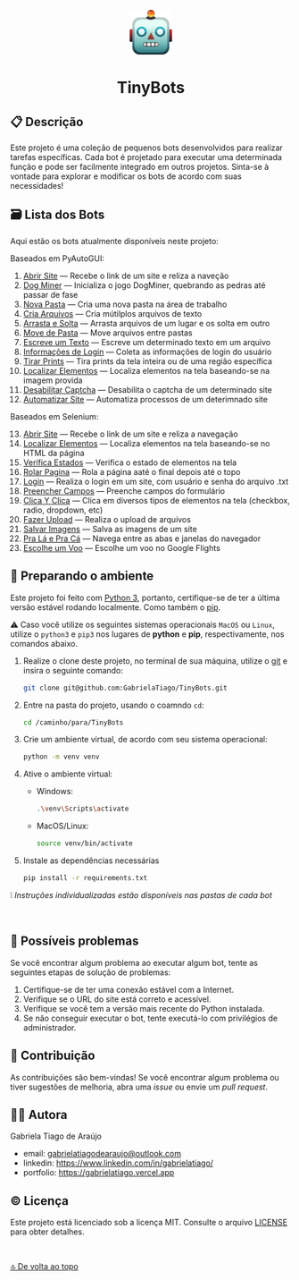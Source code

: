 <!-- Ícone do projeto -->
<p align="center"><img src="assets/robot-emoji.png" alt="emoji de um robô" height="80px"/></p>

<!-- Nome do Projeto -->
# <p align="center">TinyBots</p>

## :clipboard: Descrição

Este projeto é uma coleção de pequenos bots desenvolvidos para realizar tarefas específicas. Cada bot é projetado para executar uma determinada função e pode ser facilmente integrado em outros projetos. Sinta-se à vontade para explorar e modificar os bots de acordo com suas necessidades!

## :card_file_box: Lista dos Bots

Aqui estão os bots atualmente disponíveis neste projeto:

Baseados em PyAutoGUI:

1. [Abrir Site](https://github.com/GabrielaTiago/TinyBots/tree/main/pyautogui_bots/abrir_site) — Recebe o link de um site e reliza a naveção
2. [Dog Miner](https://github.com/GabrielaTiago/TinyBots/tree/main/pyautogui_bots/dog_miner) — Inicializa o jogo DogMiner, quebrando as pedras até passar de fase
3. [Nova Pasta](https://github.com/GabrielaTiago/TinyBots/tree/main/pyautogui_bots/nova_pasta) — Cria uma nova pasta na área de trabalho
4. [Cria Arquivos](https://github.com/GabrielaTiago/TinyBots/tree/main/pyautogui_bots/criar_arquivos) — Cria mútilplos arquivos de texto
5. [Arrasta e Solta](https://github.com/GabrielaTiago/TinyBots/tree/main/pyautogui_bots/arrasta_e_solta) — Arrasta arquivos de um lugar e os solta em outro
6. [Move de Pasta](https://github.com/GabrielaTiago/TinyBots/tree/main/pyautogui_bots/move_de_pasta) — Move arquivos entre pastas
7. [Escreve um Texto](https://github.com/GabrielaTiago/TinyBots/tree/main/pyautogui_bots/escreve_um_texto) — Escreve um determinado texto em um arquivo
8. [Informações de Login](https://github.com/GabrielaTiago/TinyBots/tree/main/pyautogui_bots/informacoes_de_login) — Coleta as informações de login do usuário
9. [Tirar Prints](https://github.com/GabrielaTiago/TinyBots/tree/main/pyautogui_bots/tirar_prints) — Tira prints da tela inteira ou de uma região específica
10. [Localizar Elementos](https://github.com/GabrielaTiago/TinyBots/tree/main/pyautogui_bots/localizar_elementos) — Localiza elementos na tela baseando-se na imagem provida
11. [Desabilitar Captcha](https://github.com/GabrielaTiago/TinyBots/tree/main/pyautogui_bots/desabilitar_captcha) — Desabilita o captcha de um determinado site
12. [Automatizar Site](https://github.com/GabrielaTiago/TinyBots/tree/main/pyautogui_bots/automatizando_site) — Automatiza processos de um deterimnado site

Baseados em Selenium:

13. [Abrir Site](https://github.com/GabrielaTiago/TinyBots/tree/main/selenium_bots/abrir_site) — Recebe o link de um site e reliza a navegação
2. [Localizar Elementos](https://github.com/GabrielaTiago/TinyBots/tree/main/selenium_bots/localizar_elementos) — Localiza elementos na tela baseando-se no HTML da página
3. [Verifica Estados](https://github.com/GabrielaTiago/TinyBots/tree/main/selenium_bots/verifica_estados) — Verifica o estado de elementos na tela
4. [Rolar Pagina](https://github.com/GabrielaTiago/TinyBots/tree/main/selenium_bots/rolar_pagina) — Rola a página aaté o final depois até o topo
5. [Login](https://github.com/GabrielaTiago/TinyBots/tree/main/selenium_bots/login) — Realiza o login em um site, com usuário e senha do arquivo .txt
6. [Preencher Campos](https://github.com/GabrielaTiago/TinyBots/tree/main/selenium_bots/preencher_campos) — Preenche campos do formulário
7. [Clica Y Clica](https://github.com/GabrielaTiago/TinyBots/tree/main/selenium_bots/clica_y_clica) — Clica em diversos tipos de elementos na tela (checkbox, radio, dropdown, etc)
8. [Fazer Upload](https://github.com/GabrielaTiago/TinyBots/tree/main/selenium_bots/fazer_upload) — Realiza o upload de arquivos
9. [Salvar Imagens](https://github.com/GabrielaTiago/TinyBots/tree/main/selenium_bots/salvar_imagens) — Salva as imagens de um site
10. [Pra Lá e Pra Cá](https://github.com/GabrielaTiago/TinyBots/tree/main/selenium_bots/pra_la_e_pra_ca) — Navega entre as abas e janelas do navegador
11. [Escolhe um Voo](https://github.com/GabrielaTiago/TinyBots/tree/main/selenium_bots/escolhe_um_voo) — Escolhe um voo no Google Flights

## :rocket: Preparando o ambiente

Este projeto foi feito com [Python 3](https://www.python.org), portanto, certifique-se de ter a última versão estável rodando localmente. Como também o [pip](https://pypi.org/project/pip/).

:warning: Caso você utilize os seguintes sistemas operacionais `MacOS` ou `Linux`, utilize o `python3` e `pip3` nos lugares de **python** e **pip**, respectivamente, nos comandos abaixo.

1. Realize o clone deste projeto, no terminal de sua máquina, utilize o [git](https://git-scm.com/) e insira o seguinte comando:

    ```bash
    git clone git@github.com:GabrielaTiago/TinyBots.git
    ```

2. Entre na pasta do projeto, usando o coamndo `cd`:

    ```bash
    cd /caminho/para/TinyBots
    ```

3. Crie um ambiente virtual, de acordo com seu sistema operacional:

    ```bash
    python -m venv venv
    ```

4. Ative o ambiente virtual:

    - Windows:

        ```bash
        .\venv\Scripts\activate
        ```

    - MacOS/Linux:

        ```bash
        source venv/bin/activate
        ```

5. Instale as dependências necessárias

    ```bash
    pip install -r requirements.txt
    ```

:grey_exclamation: *Instruções individualizadas estão disponíveis nas pastas de cada bot*

$~$

## :bug: Possíveis problemas

Se você encontrar algum problema ao executar algum bot, tente as seguintes etapas de solução de problemas:

1. Certifique-se de ter uma conexão estável com a Internet.
2. Verifique se o URL do site está correto e acessível.
3. Verifique se você tem a versão mais recente do Python instalada.
4. Se não conseguir executar o bot, tente executá-lo com privilégios de administrador.

## :muscle: Contribuição

As contribuições são bem-vindas! Se você encontrar algum problema ou tiver sugestões de melhoria, abra uma *issue* ou envie um *pull request*.

## :woman_technologist: Autora

Gabriela Tiago de Araújo

-   email: <gabrielatiagodearaujo@outlook.com>
-   linkedin: <https://www.linkedin.com/in/gabrielatiago/>
-   portfolio: <https://gabrielatiago.vercel.app>

## :copyright: Licença

Este projeto está licenciado sob a licença MIT. Consulte o arquivo [LICENSE](LICENSE) para obter detalhes.

$~$

[🔝 De volta ao topo](#tinybots)
